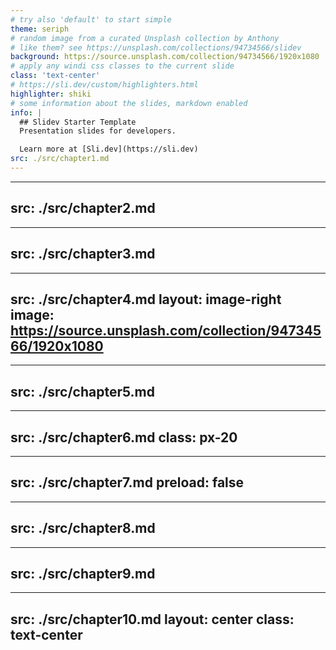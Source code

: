 ```yaml
---
# try also 'default' to start simple
theme: seriph
# random image from a curated Unsplash collection by Anthony
# like them? see https://unsplash.com/collections/94734566/slidev
background: https://source.unsplash.com/collection/94734566/1920x1080
# apply any windi css classes to the current slide
class: 'text-center'
# https://sli.dev/custom/highlighters.html
highlighter: shiki
# some information about the slides, markdown enabled
info: |
  ## Slidev Starter Template
  Presentation slides for developers.

  Learn more at [Sli.dev](https://sli.dev)
src: ./src/chapter1.md
---
```


---
src: ./src/chapter2.md
---

---
src: ./src/chapter3.md
---

---
src: ./src/chapter4.md
layout: image-right
image: https://source.unsplash.com/collection/94734566/1920x1080
---

---
src: ./src/chapter5.md
---

---
src: ./src/chapter6.md
class: px-20
---

---
src: ./src/chapter7.md
preload: false
---

---
src: ./src/chapter8.md
---

---
src: ./src/chapter9.md
---

---
src: ./src/chapter10.md
layout: center
class: text-center
---
